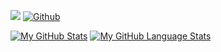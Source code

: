 ![](https://visitor-badge.laobi.icu/badge?page_id=NhungNguyen04)
[![Github](https://img.shields.io/github/followers/CharalambosIoannou?label=Follow&style=social)](https://github.com/NhungNguyen04)

  
[![My GitHub Stats](https://github-readme-stats.vercel.app/api/?username=NhungNguyen04&count_private=true&theme=tokyonight&showicons=true)]()
[![My GitHub Language Stats](https://github-readme-stats.vercel.app/api/top-langs/?username=NhungNguyen04&langs_count=5&theme=tokyonight)]()
